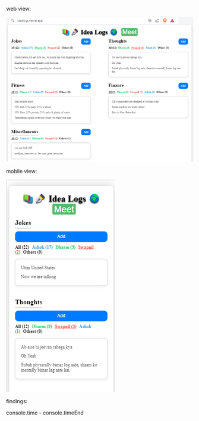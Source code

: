 web view:

![alt text](images/webview.png)

mobile view:

![alt text](images/mobileview.png)

findings:

console.time - console.timeEnd